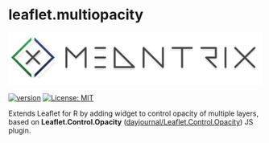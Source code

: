 # leaflet.multiopacity

<a href='http://meantrix.com'><img src='man/figures/header.png'/>

<!-- badges: start -->
[![version](https://img.shields.io/badge/version-0.1.0-blue.svg)](https://semver.org)
[![License: MIT](https://img.shields.io/badge/License-MIT-green.svg)](https://opensource.org/licenses/MIT)
<!-- badges: end -->
  
  
Extends Leaflet for R by adding widget to control opacity of multiple layers, based on **Leaflet.Control.Opacity** ([dayjournal/Leaflet.Control.Opacity](https://github.com/dayjournal/Leaflet.Control.Opacity)) JS plugin.
